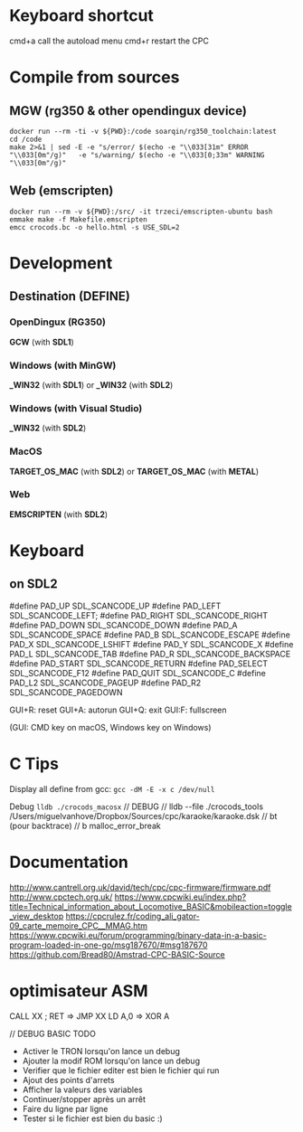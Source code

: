 

# Keyboard shortcut
cmd+a call the autoload menu
cmd+r restart the CPC


# Compile from sources

## MGW (rg350 & other opendingux device)
```
docker run --rm -ti -v ${PWD}:/code soarqin/rg350_toolchain:latest
cd /code
make 2>&1 | sed -E -e "s/error/ $(echo -e "\\033[31m" ERROR "\\033[0m"/g)"   -e "s/warning/ $(echo -e "\\033[0;33m" WARNING "\\033[0m"/g)"
```

## Web (emscripten)
```
docker run --rm -v ${PWD}:/src/ -it trzeci/emscripten-ubuntu bash
emmake make -f Makefile.emscripten 
emcc crocods.bc -o hello.html -s USE_SDL=2
```

# Development

## Destination (DEFINE)

### OpenDingux (RG350)
**GCW** (with **SDL1**)

### Windows (with MinGW)
**_WIN32** (with **SDL1**)
or
**_WIN32** (with **SDL2**)

### Windows (with Visual Studio)
**_WIN32** (with **SDL2**)

### MacOS 
**TARGET_OS_MAC** (with **SDL2**)
or
**TARGET_OS_MAC** (with **METAL**)

### Web
**EMSCRIPTEN** (with **SDL2**)

# Keyboard

## on **SDL2**

#define PAD_UP     SDL_SCANCODE_UP
#define PAD_LEFT   SDL_SCANCODE_LEFT;
#define PAD_RIGHT  SDL_SCANCODE_RIGHT
#define PAD_DOWN   SDL_SCANCODE_DOWN
#define PAD_A      SDL_SCANCODE_SPACE
#define PAD_B      SDL_SCANCODE_ESCAPE
#define PAD_X      SDL_SCANCODE_LSHIFT
#define PAD_Y      SDL_SCANCODE_X
#define PAD_L      SDL_SCANCODE_TAB
#define PAD_R      SDL_SCANCODE_BACKSPACE
#define PAD_START  SDL_SCANCODE_RETURN
#define PAD_SELECT SDL_SCANCODE_F12
#define PAD_QUIT   SDL_SCANCODE_C
#define PAD_L2     SDL_SCANCODE_PAGEUP
#define PAD_R2     SDL_SCANCODE_PAGEDOWN

GUI+R: reset
GUI+A: autorun
GUI+Q: exit
GUI:F: fullscreen

(GUI: CMD key on macOS, Windows key on Windows)

# C Tips
Display all define from gcc:
`gcc -dM -E -x c /dev/null`

Debug
`lldb ./crocods_macosx`
// DEBUG
// lldb --file ./crocods_tools /Users/miguelvanhove/Dropbox/Sources/cpc/karaoke/karaoke.dsk
// bt (pour backtrace)
// b malloc_error_break

# Documentation
http://www.cantrell.org.uk/david/tech/cpc/cpc-firmware/firmware.pdf
http://www.cpctech.org.uk/
https://www.cpcwiki.eu/index.php?title=Technical_information_about_Locomotive_BASIC&mobileaction=toggle_view_desktop
https://cpcrulez.fr/coding_ali_gator-09_carte_memoire_CPC__MMAG.htm
https://www.cpcwiki.eu/forum/programming/binary-data-in-a-basic-program-loaded-in-one-go/msg187670/#msg187670
https://github.com/Bread80/Amstrad-CPC-BASIC-Source

# optimisateur ASM
CALL XX ; RET   => JMP XX
LD A,0   => XOR A


// DEBUG BASIC
TODO
- Activer le TRON lorsqu'on lance un debug
- Ajouter la modif ROM lorsqu'on lance un debug
- Verifier que le fichier editer est bien le fichier qui run
- Ajout des points d'arrets
- Afficher la valeurs des variables
- Continuer/stopper après un arrêt
- Faire du ligne par ligne
- Tester si le fichier est bien du basic :)
